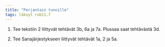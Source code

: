 ```yaml
---
title: "Perjantain tunnille"
tags: läksyt rub11.7
---
```


1. Tee tekstiin 2 liittyvät tehtävät 3b, 6a ja 7a. Plussaa saat tehtävästä 3d.

2. Tee Sanajärjestykseen liittyvät tehtävät 1a, 2 ja 5a. 